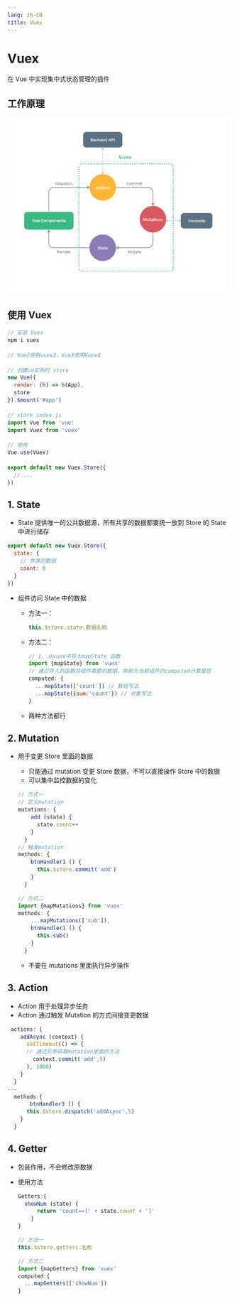 ```yaml
---
lang: zh-CN
title: Vuex
---
```


# Vuex

在 Vue 中实现集中式状态管理的插件

## 工作原理

![vuex](./images/vuex.png)

## 使用 Vuex

```js
// 安装 Vuex
npm i vuex

// Vue2使用vuex3，Vue3使用Vuex4

// 创建vm实例时 store
new Vue({
  render: (h) => h(App),
  store
}).$mount('#app')

// store index.js
import Vue from 'vue'
import Vuex from 'vuex'

// 使用
Vue.use(Vuex)

export default new Vuex.Store({
  // ...
})
```

## 1. State

- State 提供唯一的公共数据源，所有共享的数据都要统一放到 Store 的 State 中进行储存

```js
export default new Vuex.Store({
  state: {
    // 共享的数据
    count: 0
  }
})
```

- 组件访问 State 中的数据

  - 方法一：

    ```js
    this.$store.state.数据名称
    ```

  - 方法二：

    ```js
    // 1. 从vuex中导入mapState 函数
    import {mapState} from 'vuex'
    // 通过导入的函数将组件需要的数据，映射为当前组件的computed计算属性
    computed: {
      ...mapState(['count']) // 数组写法
      ...mapState({sum:'count'}) // 对象写法
    }
    ```

  - 两种方法都行

## 2. Mutation

- 用于变更 Store 里面的数据

  - 只能通过 mutation 变更 Store 数据，不可以直接操作 Store 中的数据
  - 可以集中监控数据的变化

  ```js
  // 方式一
  // 定义mutation
  mutations: {
      add (state) {
        state.count++
      }
    }
  // 触发mutation
  methods: {
      btnHandler1 () {
        this.$store.commit('add')
      }
    }
  ```

  ```js
  // 方式二
  import {mapMutations} from 'vuex'
  methods: {
      ...mapMutations(['sub']),
      btnHandler1 () {
        this.sub()
      }
    }
  ```

  - 不要在 mutations 里面执行异步操作

## 3. Action

- Action 用于处理异步任务
- Action 通过触发 Mutation 的方式间接变更数据

```js
 actions: {
    addAsync (context) {
      setTimeout(() => {
      // 通过形参获取mutation里面的方法
        context.commit('add',5)
      }, 1000)
    }
  }
---
  methods:{
       btnHandler3 () {
      this.$store.dispatch('addAsync',5)
    }
  }
```

## 4. Getter

- 包装作用，不会修改原数据

- 使用方法

  ```js
  Getters:{
  	showNum (state) {
        return 'count==[' + state.count + ']'
      }
  }
  ```

  ```js
  // 方法一
  this.$store.getters.名称
  ```

  ```js
  // 方法二
  import {mapGetters} from 'vuex'
  computed:{
  	...mapGetters(['showNum'])
  }
  ```

